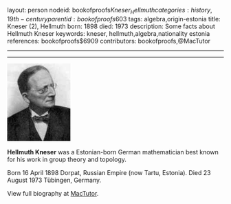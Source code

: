 layout: person
nodeid: bookofproofs$Kneser_Hellmuth
categories: history,19th-century
parentid: bookofproofs$603
tags: algebra,origin-estonia
title: Kneser (2), Hellmuth
born: 1898
died: 1973
description: Some facts about Hellmuth Kneser
keywords: kneser, hellmuth,algebra,nationality estonia
references: bookofproofs$6909
contributors: bookofproofs,@MacTutor

---


---

![Kneser_Hellmuth.jpg](https://github.com/bookofproofs/bookofproofs.github.io/blob/main/_sources/_assets/images/portraits/Kneser_Hellmuth.jpg?raw=true)

**Hellmuth Kneser** was a Estonian-born German mathematician best known for his work in group theory and topology.

Born 16 April 1898 Dorpat, Russian Empire (now Tartu, Estonia). Died 23 August 1973 Tübingen, Germany.


View full biography at [MacTutor](https://mathshistory.st-andrews.ac.uk/Biographies/Kneser_Hellmuth/).